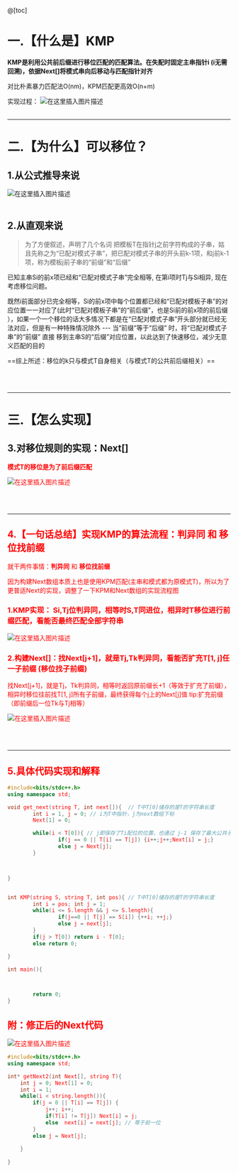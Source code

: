@[toc]
# 一.【什么是】KMP
**KMP是利用公共前后缀进行移位匹配的匹配算法。在失配时固定主串指针i (i无需回溯)，依据Next[]将模式串向后移动与匹配指针对齐**

对比朴素暴力匹配法O(nm)，KPM匹配更高效O(n+m)




实现过程：
![在这里插入图片描述](https://img-blog.csdnimg.cn/20200928145916596.gif#pic_center)
<br><br>

-------
# 二.【为什么】可以移位？


## 1.从公式推导来说


![在这里插入图片描述](https://img-blog.csdnimg.cn/20200928134405124.png?x-oss-process=image/watermark,type_ZmFuZ3poZW5naGVpdGk,shadow_10,text_aHR0cHM6Ly9ibG9nLmNzZG4ubmV0L2ExMzM1MjkxMjYzMg==,size_16,color_FFFFFF,t_70#pic_center)
<br><br>

## 2.从直观来说

>为了方便叙述，声明了几个名词
>把模板T在指针j之前字符构成的子串，姑且先称之为“已配对模式子串”，把已配对模式子串的开头前k-1项，和j前k-1项，称为模板j前子串的“前缀”和“后缀”

已知主串Si的前x项已经和“已配对模式子串”完全相等, 在第i项时Tj与Si相异, 现在考虑移位问题。

既然i前面部分已完全相等，Si的前x项中每个位置都已经和“已配对模板子串”的对应位置一一对应了(此时“已配对模板子串”的“前后缀”，也是Si前的前x项的前后缀 ），如果一个一个移位的话大多情况下都是在“已配对模式子串”开头部分就已经无法对应，但是有一种特殊情况除外  --- 当“前缀”等于“后缀” 时，将“已配对模式子串”的“前缀” 直接 移到主串S的“后缀”对应位置，以此达到了快速移位，减少无意义匹配的目的

==综上所述：移位的k只与模式T自身相关（与模式T的公共前后缀相关）==

<br><br>

-------

# 三.【怎么实现】

## 3.对移位规则的实现：Next[]

<font color = red>**模式T的移位是为了前后缀匹配**

![在这里插入图片描述](https://img-blog.csdnimg.cn/20200928142331942.png?x-oss-process=image/watermark,type_ZmFuZ3poZW5naGVpdGk,shadow_10,text_aHR0cHM6Ly9ibG9nLmNzZG4ubmV0L2ExMzM1MjkxMjYzMg==,size_16,color_FFFFFF,t_70#pic_center)

<br><br>

-------

## 4.【一句话总结】实现KMP的算法流程：判异同 和 移位找前缀

就干两件事情：**判异同** 和 **移位找前缀** 

因为构建Next数组本质上也是使用KPM匹配(主串和模式都为原模式T)，所以为了更普适Next的实现，调整了一下KPM和Next数组的实现流程图

### <font color=red>1.KMP实现：  Si,Tj位判异同，相等时S,T同进位，相异时T移位进行前缀匹配，看能否最终匹配全部字符串
![在这里插入图片描述](https://img-blog.csdnimg.cn/20200928145224852.png?x-oss-process=image/watermark,type_ZmFuZ3poZW5naGVpdGk,shadow_10,text_aHR0cHM6Ly9ibG9nLmNzZG4ubmV0L2ExMzM1MjkxMjYzMg==,size_16,color_FFFFFF,t_70#pic_center)

### <font color=red>2.构建Next[]：找Next[j+1]，就是Tj,Tk判异同，看能否扩充T[1, j]任一子前缀 (移位找子前缀)

找Next[j+1]，就是Tj，Tk判异同，相等时返回原前缀长+1（等效于扩充了前缀），相异时移位往前找T[1, j]所有子前缀，最终获得每个j上的Next[j]值
tip:扩充前缀（即前缀后一位Tk与Tj相等）

![在这里插入图片描述](https://img-blog.csdnimg.cn/20200928145231785.png?x-oss-process=image/watermark,type_ZmFuZ3poZW5naGVpdGk,shadow_10,text_aHR0cHM6Ly9ibG9nLmNzZG4ubmV0L2ExMzM1MjkxMjYzMg==,size_16,color_FFFFFF,t_70#pic_center)


<br><br>

-------

## 5.具体代码实现和解释
```cpp
#include<bits/stdc++.h>
using namespace std;

void get_next(string T, int next[]){  // T中T[0]储存的是T的字符串长度
        int i = 1, j = 0; // i为T中指针，j为next数组下标
        Next[1] = 0;

        while(i < T[0]){ // j即保存了Ti配位的位置，也通过 j-1 保存了最大公共子串的字符数
                if(j == 0 || T[i] == T[j]) {i++;j++;Next[i] = j;}
                else j = Next[j];
        }



}


int KMP(string S, string T, int pos){ // T中T[0]储存的是T的字符串长度
        int i = pos; int j = 1;
        while(i <= S.length && j <= S.length){
                if(j==0 || T[j] == S[i]) {++i; ++j;}
                else j = next[j];
        }
        if(j > T[0]) return i - T[0];
        else return 0;

}

int main(){



        return 0;
}

```

## 附：修正后的Next代码
![在这里插入图片描述](https://img-blog.csdnimg.cn/20200928160840666.png?#pic_center)

```cpp
#include<bits/stdc++.h>
using namespace std;

int* getNext2(int Next[], string T){
	int j = 0; Next[1] = 0;
	int i = 1;
	while(i < string.length()){
		if(j = 0 || T[i] == T[j]) {
			j++; i++;
			if(T[i] != T[j]) Next[i] = j;
			else  next[i] = next[j]; // 等于前一位
		}
		else j = Next[j];
		
	} 
	
}
```
